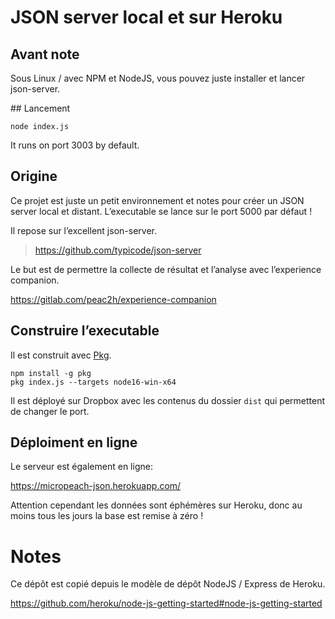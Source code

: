 # JSON server local et sur Heroku

## Avant note

Sous Linux / avec NPM et NodeJS, vous pouvez juste installer et lancer json-server. 


## Lancement 

`node index.js`

It runs on port 3003 by default.

## Origine

Ce projet est juste un petit environnement et notes pour créer un JSON server local et distant. 
L’executable se lance sur le port 5000 par défaut !

Il repose sur l’excellent json-server.
> https://github.com/typicode/json-server

Le but est de permettre la collecte de résultat et l’analyse avec l’experience companion.

https://gitlab.com/peac2h/experience-companion


## Construire l’executable 

Il est construit avec [Pkg](https://github.com/zeit/pkg). 

```
npm install -g pkg
pkg index.js --targets node16-win-x64
```

Il est déployé sur Dropbox avec les contenus du dossier `dist` qui permettent de changer le port. 


## Déploiment en ligne

Le serveur est également en ligne: 

https://micropeach-json.herokuapp.com/

Attention cependant les données sont éphémères sur Heroku, donc au moins tous les jours la base est 
remise à zéro !


# Notes

Ce dépôt est copié depuis le modèle de dépôt NodeJS / Express de Heroku.

https://github.com/heroku/node-js-getting-started#node-js-getting-started
